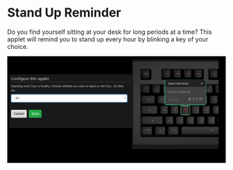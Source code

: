 # Stand Up Reminder

Do you find yourself sitting at your desk for long periods at a time?
This applet will remind you to stand up every hour by blinking a key of your choice.

![Stand Up Reminder on a Das Keybaord Q](assets/stand_up_reminder_config.png "Stand Up Reminder config and result")
